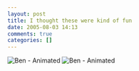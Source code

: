 ```yaml
---
layout: post
title: I thought these were kind of fun
date: 2005-08-03 14:13
comments: true
categories: []
---
```

<img class="photo" src="http://www.peterfilias.com/wordpress/wp-content/DSC_0032.gif" alt="Ben - Animated" />

<img class="photo" src="http://www.peterfilias.com/wordpress/wp-content/DSC_0033_01.gif" alt="Ben - Animated" />
